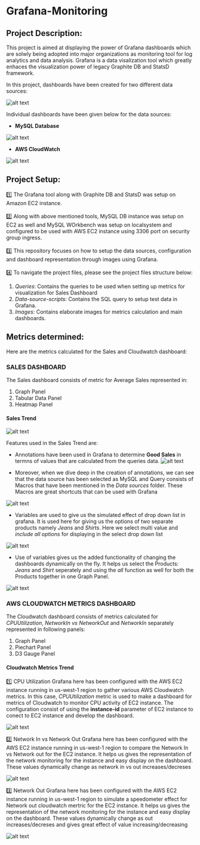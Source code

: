 # Grafana-Monitoring

## Project Description:

This project is aimed at displaying the power of Grafana dashboards which are solwly being adopted into major organizations as monitoring tool for log analytics and data analysis. Grafana is a data visalization tool which greatly enhaces the visualization power of legacy Graphite DB and StatsD framework.

In this project, dashboards have been created for two different data sources:

![alt text](https://github.com/grv231/Grafana-Monitoring/blob/master/Images/DataSources.jpg "Data Sources")

Individual dashboards have been given below for the data sources:

 - **MySQL Database**
 
 ![alt text](https://github.com/grv231/Grafana-Monitoring/blob/master/Images/SalesDashboard/Sales_Dashboard.jpg "Sales_Dashboard")
 <br>
 
 - **AWS CloudWatch**
 
 ![alt text](https://github.com/grv231/Grafana-Monitoring/blob/master/Images/CloudWatchDashboard/CloudWatchDashboard.jpg "AWS_Cloudwatch_Dashboard")
 <br>

## Project Setup:

:one: The Grafana tool along with Graphite DB and StatsD was setup on Amazon EC2 instance.
<br>
<br>
:two: Along with above mentioned tools, MySQL DB instance was setup on EC2 as well and MySQL WOrkbench was setup on localsystem and configured to be used with AWS EC2 instance using 3306 port on security group ingress.
<br>
<br>
:three: This repository focuses on how to setup the data sources, configuration and dashboard representation through images using Grafana.
<br>
<br>
:four: To navigate the project files, please see the project files structure below:

1. *Queries*: Contains the queries to be used when setting up metrics for visualization for Sales Dashboard
2. *Data-source-scripts*: Contains the SQL query to setup test data in Grafana.
3. *Images*: Contains elaborate images for metrics calculation and main dashboards.

## Metrics determined:
Here are the metrics calculated for the Sales and Cloudwatch dashboard:

### **SALES DASHBOARD**
 The Sales dashboard consists of metric for Average Sales represented in:
 1. Graph Panel
 2. Tabular Data Panel
 3. Heatmap Panel
 
 #### Sales Trend
 ![alt text](https://github.com/grv231/Grafana-Monitoring/blob/master/Images/SalesDashboard/SalesTrend.jpg "SalesTrend")
 
Features used in the Sales Trend are:
 
  - Annotations have been used in Grafana to determine **Good Sales** in termns of values that are calculated from the queries data.
![alt text](https://github.com/grv231/Grafana-Monitoring/blob/master/Images/SalesDashboard/Annotations.jpg "Annotations")

 - Moreover, when we dive deep in the creation of annotations, we can see that the data source has been selected as MySQL and Query consists of Macros that have been mentioned in the *Data sources* folder. These Macros are great shortcuts that can be used with Grafana
 
![alt text](https://github.com/grv231/Grafana-Monitoring/blob/master/Images/SalesDashboard/AnnotationsCreation.jpg "Annotations_Creation")

 - Variables are used to give us the simulated effect of drop down list in grafana. It is used here for giving us the options of two separate products namely *Jeans* and *Shirts*. Here we select multi value and *include all options* for displaying in the select drop down list
 
![alt text](https://github.com/grv231/Grafana-Monitoring/blob/master/Images/SalesDashboard/VariablesCreation.jpg "Variables_Creation")
 
  - Use of variables gives us the added functionality of changing the dashboards dynamically on the fly. It helps us select the Products: *Jeans* and *Shirt* seperately and using the *all* function as well for both the Products together in one Graph Panel.

![alt text](https://github.com/grv231/Grafana-Monitoring/blob/master/Images/SalesDashboard/Variables_Dropdown.jpg "Variables_Dropdown")


### **AWS CLOUDWATCH METRICS DASHBOARD**
 The Cloudwatch dashboard consists of metrics calculated for *CPUUtilization*, *NetworkIn vs NetworkOut* and *NetworkIn* separately represented in following panels:
 1. Graph Panel
 2. Piechart Panel
 3. D3 Gauge Panel
  
#### Cloudwatch Metrics Trend
:one: CPU Utilization
Grafana here has been configured with the AWS EC2 instance running in us-west-1 region to gather various AWS Cloudwatch metrics. In this case, *CPUUtilization* metric is used to make a dashboard for metrics of Cloudwatch to monitor CPU activity of EC2 instance. The configuration consist of using the **instance-id** parameter of EC2 instance to conect to EC2 instance and develop the dashboard.
 
![alt text](https://github.com/grv231/Grafana-Monitoring/blob/master/Images/CloudWatchDashboard/CPUUtil_configuration_EC2.jpg "CPU_Utilization_EC2")

:two: Network In vs Network Out
Grafana here has been configured with the AWS EC2 instance running in us-west-1 region to compare the Network In vs Network out for the EC2 instance. It helps us gives the representation of the network monitoring for the instance and easy display on the dashboard. These values dynamically change as network in vs out increases/decreses

![alt text](https://github.com/grv231/Grafana-Monitoring/blob/master/Images/CloudWatchDashboard/NetworkStats.jpg "NetworkStats")

:three: Network Out
Grafana here has been configured with the AWS EC2 instance running in us-west-1 region to simulate a speedometer effect for Network out cloudwatch mertric for the EC2 instance. It helps us gives the representation of the network monitoring for the instance and easy display on the dashboard. These values dynamically change as out increases/decreses and gives great effect of value increasing/decreasing

![alt text](https://github.com/grv231/Grafana-Monitoring/blob/master/Images/CloudWatchDashboard/NetworkOut.jpg "NetworkOut")


 
